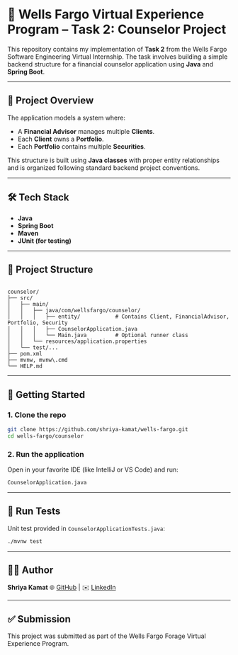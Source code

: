 
# 💼 Wells Fargo Virtual Experience Program – Task 2: Counselor Project

This repository contains my implementation of **Task 2** from the Wells Fargo Software Engineering Virtual Internship. The task involves building a simple backend structure for a financial counselor application using **Java** and **Spring Boot**.

---

## 📌 Project Overview

The application models a system where:

- A **Financial Advisor** manages multiple **Clients**.
- Each **Client** owns a **Portfolio**.
- Each **Portfolio** contains multiple **Securities**.

This structure is built using **Java classes** with proper entity relationships and is organized following standard backend project conventions.

---

## 🛠️ Tech Stack

- **Java**
- **Spring Boot**
- **Maven**
- **JUnit (for testing)**

---

## 🧩 Project Structure

```

counselor/
├── src/
│   ├── main/
│   │   ├── java/com/wellsfargo/counselor/
│   │   │   ├── entity/           # Contains Client, FinancialAdvisor, Portfolio, Security
│   │   │   ├── CounselorApplication.java
│   │   │   └── Main.java         # Optional runner class
│   │   └── resources/application.properties
│   └── test/...
├── pom.xml
├── mvnw, mvnw\.cmd
└── HELP.md

````

---

## 🚀 Getting Started

### 1. Clone the repo

```bash
git clone https://github.com/shriya-kamat/wells-fargo.git
cd wells-fargo/counselor
````

### 2. Run the application

Open in your favorite IDE (like IntelliJ or VS Code) and run:

```bash
CounselorApplication.java
```

---

## 🧪 Run Tests

Unit test provided in `CounselorApplicationTests.java`:

```bash
./mvnw test
```

---

## 🙋‍♀️ Author

**Shriya Kamat**
🌐 [GitHub](https://github.com/shriya-kamat) | ✉️ [LinkedIn](https://www.linkedin.com/in/shriya-kamat)

---

## ✅ Submission

This project was submitted as part of the Wells Fargo Forage Virtual Experience Program.

```

